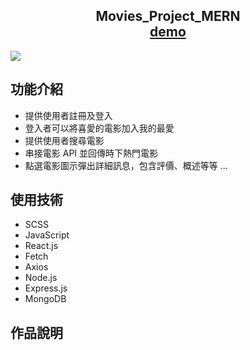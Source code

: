 <h2 align="center">
  Movies_Project_MERN<br/>
  <a href="https://lightzaytt.github.io/mern-movies-project/" target="_blank">demo</a>
</h2>

![](https://i.imgur.com/Hj00l0L.jpg)

<h2>功能介紹</h2>

- 提供使用者註冊及登入
- 登入者可以將喜愛的電影加入我的最愛
- 提供使用者搜尋電影
- 串接電影 API 並回傳時下熱門電影
- 點選電影圖示彈出詳細訊息，包含評價、概述等等 ...

<h2>使用技術</h2>

- SCSS
- JavaScript
- React.js
- Fetch
- Axios
- Node.js
- Express.js
- MongoDB

<h2>作品說明</h2>
